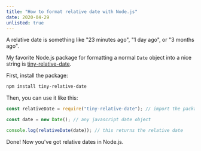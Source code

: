 ```yaml
---
title: "How to format relative date with Node.js"
date: 2020-04-29
unlisted: true
---
```


A relative date is something like "23 minutes ago", "1 day ago", or "3 months ago".

My favorite Node.js package for formatting a normal `Date` object into a nice string is [tiny-relative-date](https://www.npmjs.com/package/tiny-relative-date).

First, install the package:

```bash
npm install tiny-relative-date
```

Then, you can use it like this:

```javascript
const relativeDate = require("tiny-relative-date"); // import the package

const date = new Date(); // any javascript date object

console.log(relativeDate(date)); // this returns the relative date
```

Done! Now you've got relative dates in Node.js.
